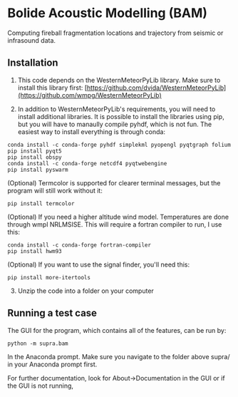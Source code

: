 # Bolide Acoustic Modelling (BAM)
Computing fireball fragmentation locations and trajectory from seismic or infrasound data.

## Installation

1) This code depends on the WesternMeteorPyLib library. Make sure to install this library first: [https://github.com/dvida/WesternMeteorPyLib](https://github.com/wmpg/WesternMeteorPyLib)

2) In addition to WesternMeteorPyLib's requirements, you will need to install additional libraries. It is possible to install the libraries using pip, but you will have to manaully compile pyhdf, which is not fun. The easiest way to install everything is through conda:

```
conda install -c conda-forge pyhdf simplekml pyopengl pyqtgraph folium
pip install pyqt5
pip install obspy
conda install -c conda-forge netcdf4 pyqtwebengine
pip install pyswarm
```

(Optional) Termcolor is supported for clearer terminal messages, but the program will still work without it:

```
pip install termcolor
```

(Optional) If you need a higher altitude wind model. Temperatures are done through wmpl NRLMSISE. This will require a fortran compiler to run, I use this:
```
conda install -c conda-forge fortran-compiler
pip install hwm93
```


(Optional) If you want to use the signal finder, you'll need this:
```
pip install more-itertools
```


3) Unzip the code into a folder on your computer

## Running a test case

The GUI for the program, which contains all of the features, can be run by:
```
python -m supra.bam
```
In the Anaconda prompt. Make sure you navigate to the folder above supra/ in your Anaconda prompt first.

For further documentation, look for About->Documentation in the GUI or if the GUI is not running,
